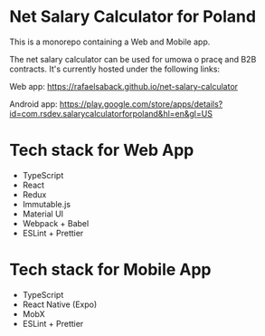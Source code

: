 # Net Salary Calculator for Poland

This is a monorepo containing a Web and Mobile app.

The net salary calculator can be used for umowa o pracę and B2B contracts. It's currently hosted under the following links:

Web app:
https://rafaelsaback.github.io/net-salary-calculator

Android app:
https://play.google.com/store/apps/details?id=com.rsdev.salarycalculatorforpoland&hl=en&gl=US

# Tech stack for Web App

- TypeScript
- React
- Redux
- Immutable.js
- Material UI
- Webpack + Babel
- ESLint + Prettier

# Tech stack for Mobile App

- TypeScript
- React Native (Expo)
- MobX
- ESLint + Prettier
